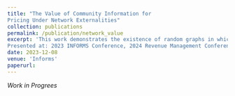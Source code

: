 ```yaml
---
title: "The Value of Community Information for
Pricing Under Network Externalities"
collection: publications
permalink: /publication/network_value
excerpt: 'This work demonstrates the existence of random graphs in which the value of price discrimination is non-neglible but a small amount of information of the network is sufficient for near optimal pricing  
Presented at: 2023 INFORMS Conference, 2024 Revenue Management Conference'
date: 2023-12-08
venue: 'Informs'
paperurl: 
---
```


_Work in Progrees_


<!-- [Download paper here](http://calvinroth.tech/assets/papers/assets/papers/TheValueofCommunityInformationforPricingUnderNetwork.pdf) -->

